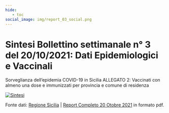 ```yaml
---
hide:
   - toc
social_image: img/report_03_social.png   
---
```


# Sintesi Bollettino settimanale n° 3 del 20/10/2021: Dati Epidemiologici e Vaccinali
Sorveglianza dell’epidemia COVID-19 in Sicilia
ALLEGATO 2: Vaccinati con almeno una dose e immunizzati per provincia e comune di residenza


<body> 
<div class='tableauPlaceholder' id='viz1634942775834' style='position: relative'><noscript><a href='#'><img alt='Sintesi ' src='https:&#47;&#47;public.tableau.com&#47;static&#47;images&#47;Si&#47;Sintesi-Bollettino-n3-del-20-10-2021-covid19-Sicilia&#47;Sintesi&#47;1_rss.png' style='border: none' /></a></noscript><object class='tableauViz'  style='display:none;'><param name='host_url' value='https%3A%2F%2Fpublic.tableau.com%2F' /> <param name='embed_code_version' value='3' /> <param name='site_root' value='' /><param name='name' value='Sintesi-Bollettino-n3-del-20-10-2021-covid19-Sicilia&#47;Sintesi' /><param name='tabs' value='no' /><param name='toolbar' value='yes' /><param name='static_image' value='https:&#47;&#47;public.tableau.com&#47;static&#47;images&#47;Si&#47;Sintesi-Bollettino-n3-del-20-10-2021-covid19-Sicilia&#47;Sintesi&#47;1.png' /> <param name='animate_transition' value='yes' /><param name='display_static_image' value='yes' /><param name='display_spinner' value='yes' /><param name='display_overlay' value='yes' /><param name='display_count' value='yes' /><param name='language' value='it-IT' /><param name='filter' value='publish=yes' /></object></div>                <script type='text/javascript'>                    var divElement = document.getElementById('viz1634942775834');                    var vizElement = divElement.getElementsByTagName('object')[0];                    if ( divElement.offsetWidth > 800 ) { vizElement.style.width='950px';vizElement.style.height='1527px';} else if ( divElement.offsetWidth > 500 ) { vizElement.style.width='950px';vizElement.style.height='1527px';} else { vizElement.style.width='100%';vizElement.style.height='1377px';}                     var scriptElement = document.createElement('script');                    scriptElement.src = 'https://public.tableau.com/javascripts/api/viz_v1.js';                    vizElement.parentNode.insertBefore(scriptElement, vizElement);                </script>
</body>

Fonte dati: <a href="https://www.regione.sicilia.it/la-regione-informa/covid-bollettino-settimanale-ancora-calo-casi-sicilia-aumento-prime-dosi" target="_blank"> Regione Sicilia</a> | <a href="https://www.regione.sicilia.it/sites/default/files/2021-10/Report%20Completo%2013%20Ottobre%202021.pdf" target="_blank"> Report Completo 20 Otobre 2021</a> in formato pdf.


 
